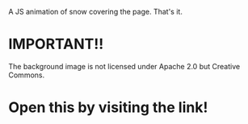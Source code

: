 A JS animation of snow covering the page. That's it.
# IMPORTANT!!
The background image is not licensed under Apache 2.0 but Creative Commons.
# Open this by visiting the link!
